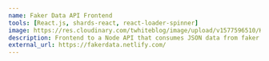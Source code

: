 ```yaml
---
name: Faker Data API Frontend
tools: [React.js, shards-react, react-loader-spinner]
image: https://res.cloudinary.com/twhiteblog/image/upload/v1577596510/KiinQ_fprbee.png
description: Frontend to a Node API that consumes JSON data from faker.js.
external_url: https://fakerdata.netlify.com/
---
```

